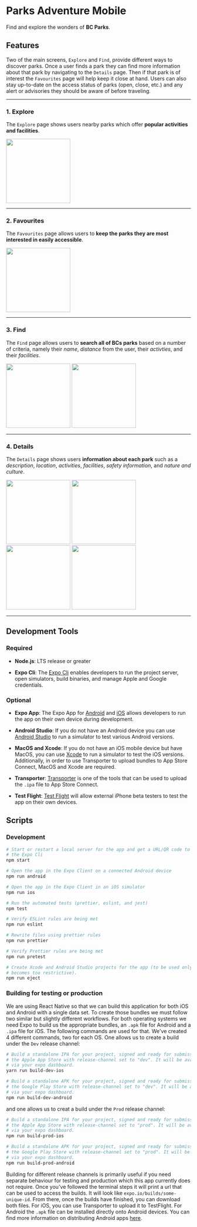 # Parks Adventure Mobile

Find and explore the wonders of **BC Parks**.

## Features

Two of the main screens, `Explore` and `Find`, provide different ways to
discover parks. Once a user finds a park they can find more information about
that park by navigating to the `Details` page. Then if that park is of interest
the `Favourites` page will help keep it close at hand. Users can also stay
up-to-date on the access status of parks (open, close, etc.) and any alert or
advisories they should be aware of before traveling.

---

### 1. Explore

The `Explore` page shows users nearby parks which offer **popular activities
and facilities**.

<kbd><img src="./assets/ExplorePage.png" width="175" /></kbd>

---

### 2. Favourites

The `Favourites` page allows users to **keep the parks they are most interested
in easily accessible**.

<kbd><img src="./assets/FavouritesPage.png" width="175" /></kbd>

---

### 3. Find

The `Find` page allows users to **search all of BCs parks** based on a number
of criteria, namely their _name_, _distance_ from the user, their _activties_,
and their _facilities_.

<kbd><img src="./assets/ParkFindPage.png" width="175" /></kbd>
<kbd><img src="./assets/FilterPage.png" width="175" /></kbd>

---

### 4. Details

The `Details` page shows users **information about each park** such as a
_description_, _location_, _activities_, _facilities_, _safety information_,
and _nature and culture_.

<kbd><img src="./assets/Details(1).png" width="175" /></kbd>
<kbd><img src="./assets/Details(2).png" width="175" /></kbd>
<kbd><img src="./assets/Details(3).png" width="175" /></kbd>
<kbd><img src="./assets/Details(4).png" width="175" /></kbd>

---

## Development Tools

### Required

- **Node.js**: LTS release or greater

- **Expo Cli**: The [Expo Cli](https://docs.expo.io/workflow/expo-cli/) enables
developers to run the project server, open simulators, build binaries, and
manage Apple and Google credentials.

### Optional

- **Expo App**: The Expo App for
[Android](https://play.google.com/store/apps/details?id=host.exp.exponent&hl=en_CA&gl=US)
and [iOS](https://apps.apple.com/ca/app/expo-client/id982107779) allows
developers to run the app on their own device during development.

- **Android Studio**: If you do not have an Android device you can use [Android
Studio](https://developer.android.com/studio) to run a simulator to test
various Android versions.

- **MacOS and Xcode**: If you do not have an iOS mobile device but have MacOS,
you can use [Xcode](https://developer.apple.com/xcode/) to run a simulator to
test the iOS versions. Additionally, in order to use Transporter to upload
bundles to App Store Connect, MacOS and Xcode are required.

- **Transporter**: [Transporter](https://apps.apple.com/us/app/transporter/id1450874784?mt=12)
is one of the tools that can be used to upload the `.ipa` file to App Store Connect.

- **Test Flight**: [Test Flight](https://apps.apple.com/ca/app/testflight/id899247664)
will allow external iPhone beta testers to test the app on their own devices.


## Scripts

### Development

```bash
# Start or restart a local server for the app and get a URL/QR code to access
# the Expo Cli
npm start

# Open the app in the Expo Client on a connected Android device
npm run android

# Open the app in the Expo Client in an iOS simulator
npm run ios

# Run the automated tests (prettier, eslint, and jest)
npm test

# Verify ESLint rules are being met
npm run eslint

# Rewrite files using prettier rules
npm run prettier

# Verify Prettier rules are being met
npm run pretest

# Create Xcode and Android Studio projects for the app (to be used only if Expo
# becomes too restrictive).
npm run eject
```

### Building for testing or production

We are using React Native so that we can build this application for both iOS
and Android with a single data set. To create those bundles we must follow two
similar but slightly different workflows. For both operating systems we need
Expo to build us the appropriate bundles, an `.apk` file for Android and a
`.ipa` file for iOS. The following commands are used for that. We've created 4
different commands, two for each OS. One allows us to create a build under the
`Dev` release channel:

```bash
# Build a standalone IPA for your project, signed and ready for submission to
# the Apple App Store with release-channel set to "dev". It will be available
# via your expo dashboard.
yarn run build-dev-ios

# Build a standalone APK for your project, signed and ready for submission to
# the Google Play Store with release-channel set to "dev". It will be available
# via your expo dashboard.
npm run build-dev-android
```

and one allows us to creat a build under the `Prod` release channel:

```bash
# Build a standalone IPA for your project, signed and ready for submission to
# the Apple App Store with release-channel set to "prod". It will be available
# via your expo dashboard.
npm run build-prod-ios

# Build a standalone APK for your project, signed and ready for submission to
# the Google Play Store with release-channel set to "prod". It will be available
# via your expo dashboard.
npm run build-prod-android
```

Building for different release channels is primarily useful if you need
separate behaviour for testing and production which this app currently does not
require. Once you've followed the terminal steps it will print a url that can
be used to access the builds. It will look like `expo.io/builds/some-unique-id`.
From there, once the builds have finished, you can download both files. For iOS,
you can use Transporter to upload it to TestFlight. For Android the `.apk` file
can be installed directly onto Android devices. You can find more information
on distributing Android apps
[here](https://developer.android.com/distribute/marketing-tools/alternative-distribution#email).
